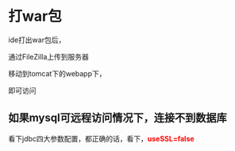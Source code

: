 # 打war包

ide打出war包后，

通过FileZilla上传到服务器

移动到tomcat下的webapp下，

即可访问

## 如果mysql可远程访问情况下，连接不到数据库

看下jdbc四大参数配置，都正确的话，看下，**<font color=red>useSSL=false</font>**

